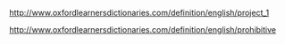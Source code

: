 http://www.oxfordlearnersdictionaries.com/definition/english/project_1</p>
http://www.oxfordlearnersdictionaries.com/definition/english/prohibitive
